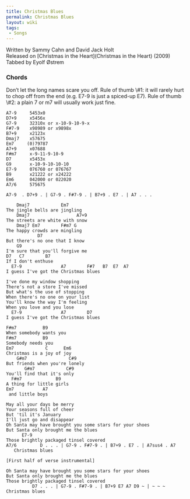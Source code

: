 ```yaml
---
title: Christmas Blues
permalink: Christmas Blues
layout: wiki
tags:
 - Songs
---
```


Written by Sammy Cahn and David Jack Holt  
Released on [Christmas in the Heart](Christmas in the Heart)
(2009)  
Tabbed by Eyolf Østrem

<h3>
Chords

</h3>
Don’t let the long names scare you off. Rule of thumb \#1: it will
rarely hurt to chop off from the end (e.g. E7-9 is just a spiced-up E7).
Rule of thumb \#2: a plain 7 or m7 will usually work just fine.

    A7-9     5453x0
    D7+9     x5456x
    G7-9     32310x or x-10-9-10-9-x
    F#7-9    x98989 or x9898x
    B7+9     x2123x
    Dmaj7    x57675
    Em7     (0)79787
    A7+9     x07688
    F#m7     x-9-11-9-10-9
    D7       x5453x
    G9       x-10-9-10-10-10
    E7-9     076760 or 076767
    B9       x21222 or x24222
    Em6      042000 or 022020
    A7/6     575675

    A7-9  . D7+9 . | G7-9 . F#7-9 . | B7+9 . E7 . | A7 . . .

        Dmaj7            Em7
    The jingle bells are jingling
        Dmaj7                  A7+9
    The streets are white with snow
        Dmaj7 Em7        F#m7 G
    The happy crowds are mingling
                D7
    But there's no one that I know
        G9
    I'm sure that you'll forgive me
    D7   C7        B7
    If I don't enthuse
      E7-9               A7        F#7   B7  E7  A7
    I guess I've got the Christmas blues

    I've done my window shopping
    There's not a store I've missed
    But what's the use of stopping
    When there's no one on your list
    You'll know the way I'm feeling
    When you love and you lose
      E7-9               A7        D7
    I guess I've got the Christmas blues

    F#m7          B9
    When somebody wants you
    F#m7          B9
    Somebody needs you
    Em7            C      Em6
    Christmas is a joy of joy
        G#m7                C#9
    But friends when you're lonely
           G#m7            C#9
    You'll find that it's only
      F#m7             B9
    A thing for little girls
    Em7           A7
     and little boys

    May all your days be merry
    Your seasons full of cheer
    But 'til it's January
    I'll just go and disappear
    Oh Santa may have brought you some stars for your shoes
    But Santa only brought me the blues
          E7-9
    Those brightly packaged tinsel covered
    A7/6         D . . . | G7-9 . F#7-9 . | B7+9 . E7 . | A7sus4 . A7
       Christmas blues

    [First half of verse instrumental]

    Oh Santa may have brought you some stars for your shoes
    But Santa only brought me the blues
    Those brightly packaged tinsel covered
              D7 . . . | G7-9 . F#7-9 . | B7+9 E7 A7 D9 ~ | ~ ~ ~
    Christmas blues
